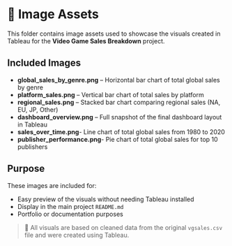 # 📸 Image Assets

This folder contains image assets used to showcase the visuals created in Tableau for the **Video Game Sales Breakdown** project.

## Included Images

- **global_sales_by_genre.png** – Horizontal bar chart of total global sales by genre
- **platform_sales.png** – Vertical bar chart of total sales by platform
- **regional_sales.png** – Stacked bar chart comparing regional sales (NA, EU, JP, Other)
- **dashboard_overview.png** – Full snapshot of the final dashboard layout in Tableau
- **sales_over_time.png**- Line chart of total global sales from 1980 to 2020
- **publisher_performance.png**- Pie chart of total global sales for top 10 publishers

## Purpose

These images are included for:

- Easy preview of the visuals without needing Tableau installed
- Display in the main project `README.md`
- Portfolio or documentation purposes

> 📌 All visuals are based on cleaned data from the original `vgsales.csv` file and were created using Tableau.

